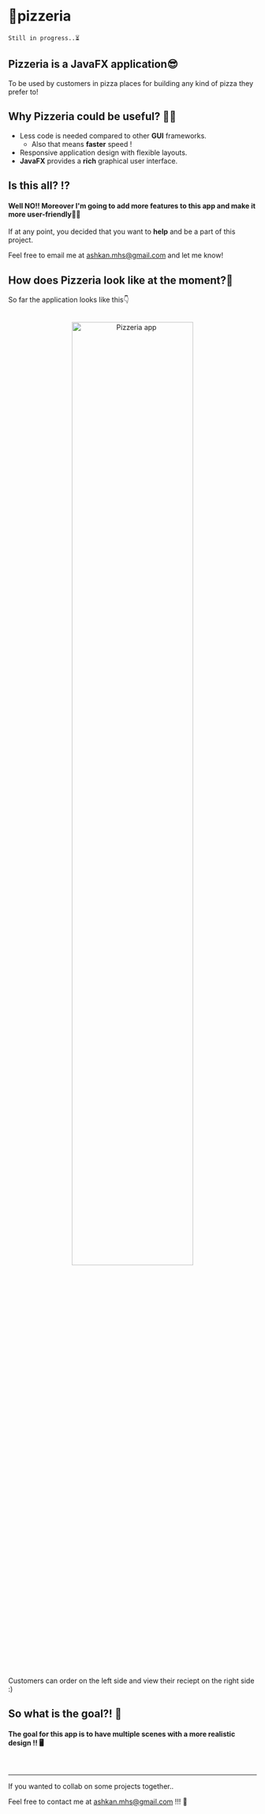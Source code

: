 # 🍕pizzeria

`Still in progress..⏳`


<h2>Pizzeria is a JavaFX application😎</h2>

To be used by customers in pizza places for building any kind of pizza they prefer to!

<h2>Why Pizzeria could be useful? 🤷‍♂️ </h2>

- Less code is needed compared to other **GUI** frameworks.
	- Also that means **faster** speed !
- Responsive application design with flexible layouts.
- **JavaFX** provides a **rich** graphical user interface.


<h2>Is this all? ⁉️</h2>
<h4> Well NO!! Moreover I'm going to add more features to this app and make it more user-friendly👨‍💻</h4>

If at any point, you decided that you want to **help** and be a part of this project.

Feel free to email me at <ashkan.mhs@gmail.com> and let me know!


<h2>How does Pizzeria look like at the moment?🧐</h2>
So far the application looks like this👇<br><br>

<p align="center">
<img src="https://i.imgur.com/JMl3uz3.png" alt="Pizzeria app" width="70%" height="70%">
</p>

Customers can order on the left side and view their reciept on the right side :)


<h2>So what is the goal?! 🌟</h2>
<h4>The goal for this app is to have multiple scenes with a more realistic design !! 🖥 </h4><br>


<hr>
If you wanted to collab on some projects together..

Feel free to contact me at <ashkan.mhs@gmail.com> !!! 🚀


 
